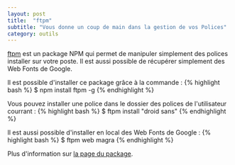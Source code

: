 ```yaml
---
layout: post
title:  "ftpm"
subtitle: "Vous donne un coup de main dans la gestion de vos Polices"
category: outils
---
```


[ftpm][ftpm] est un package NPM qui permet de manipuler simplement des
polices installer sur votre poste. Il est aussi possible de récupérer
simplement des Web Fonts de Google.

Il est possible d'installer ce package grâce à la commande :
{% highlight bash %}
$ npm install ftpm -g
{% endhighlight %}

Vous pouvez installer une police dans le dossier des polices de
l'utilisateur courrant :
{% highlight bash %}
$ ftpm install "droid sans"
{% endhighlight %}

Il est aussi possible d'installer en local des Web Fonts de Google :
{% highlight bash %}
$ ftpm web magra
{% endhighlight %}

Plus d'information sur [la page du package][ftpm].

[ftpm]: https://github.com/heldr/ftpm
